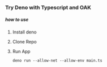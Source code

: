 ### Try Deno with Typescript and OAK


##### how to use

1. Install deno
2. Clone Repo
3. Run App

    `deno run --allow-net --allow-env main.ts`

